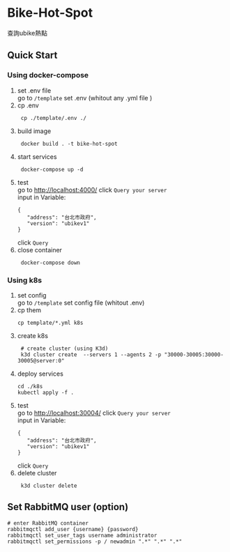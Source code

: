 # Bike-Hot-Spot
查詢ubike熱點 
## Quick Start
### Using docker-compose
1. set .env file   
 go to `/template` set .env  (whitout any .yml file )
2. cp .env
   ```code=bash
    cp ./template/.env ./
   ```
3. build image
   ```code=bash
    docker build . -t bike-hot-spot
   ```
4. start services
   ```code=bash
    docker-compose up -d
   ```
5. test   
   go to [http://localhost:4000/](http://localhost:4000/)
   click `Query your server`     
   input in Variable:   
   ```code=json
   {
      "address": "台北市政府",
      "version": "ubikev1"
   }
   ```
   click `Query`
6. close container
   ```code=bash
    docker-compose down
   ```
### Using k8s 
1. set config   
   go to `/template` set config file (whitout .env)
2. cp them
   ```code=sh
   cp template/*.yml k8s
   ```
3. create k8s 
   ``` code=bash
    # create cluster (using K3d)
    k3d cluster create  --servers 1 --agents 2 -p "30000-30005:30000-30005@server:0"
   ```
4. deploy services
   ```code=bash
   cd ./k8s
   kubectl apply -f .
   ```
5. test   
   go to [http://localhost:30004/](http://localhost:30004/)
   click `Query your server`     
   input in Variable:   
   ```code=json
   {
      "address": "台北市政府",
      "version": "ubikev1"
   }
   ```
   click `Query`
6. delete cluster
   ```code=bash
    k3d cluster delete 
   ```


## Set RabbitMQ user (option)
```
# enter RabbitMQ container
rabbitmqctl add_user {username} {password}
rabbitmqctl set_user_tags username administrator
rabbitmqctl set_permissions -p / newadmin ".*" ".*" ".*"
```

